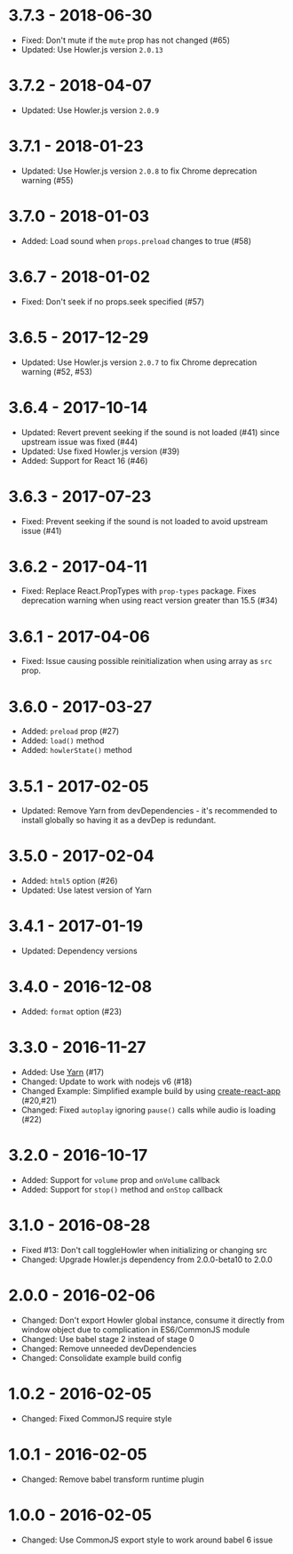 # 3.7.3 - 2018-06-30

- Fixed: Don't mute if the `mute` prop has not changed (#65)
- Updated: Use Howler.js version `2.0.13`

# 3.7.2 - 2018-04-07

- Updated: Use Howler.js version `2.0.9`

# 3.7.1 - 2018-01-23

- Updated: Use Howler.js version `2.0.8` to fix Chrome deprecation warning (#55) 

# 3.7.0 - 2018-01-03

- Added: Load sound when `props.preload` changes to true (#58)

# 3.6.7 - 2018-01-02

- Fixed: Don't seek if no props.seek specified (#57) 

# 3.6.5 - 2017-12-29

- Updated: Use Howler.js version `2.0.7` to fix Chrome deprecation warning (#52, #53) 

# 3.6.4 - 2017-10-14

- Updated: Revert prevent seeking if the sound is not loaded (#41) since upstream issue was fixed (#44)
- Updated: Use fixed Howler.js version (#39)
- Added: Support for React 16 (#46)


# 3.6.3 - 2017-07-23

- Fixed: Prevent seeking if the sound is not loaded to avoid upstream issue (#41)


# 3.6.2 - 2017-04-11

- Fixed: Replace React.PropTypes with `prop-types` package. Fixes deprecation warning when using react version greater than 15.5 (#34)


# 3.6.1 - 2017-04-06

- Fixed: Issue causing possible reinitialization when using array as `src` prop.


# 3.6.0 - 2017-03-27

- Added: `preload` prop (#27)
- Added: `load()` method
- Added:  `howlerState()` method


# 3.5.1 - 2017-02-05

- Updated: Remove Yarn from devDependencies - it's recommended to install globally so having it  as a devDep is redundant.


# 3.5.0 - 2017-02-04

- Added: `html5` option (#26)
- Updated: Use latest version of Yarn


# 3.4.1 - 2017-01-19

- Updated: Dependency versions


# 3.4.0 - 2016-12-08

- Added: `format` option (#23)


# 3.3.0 - 2016-11-27

- Added: Use [Yarn](https://yarnpkg.com/) (#17)
- Changed: Update to work with nodejs v6 (#18)
- Changed Example: Simplified example build by using [create-react-app](https://github.com/facebookincubator/create-react-app) (#20,#21)
- Changed: Fixed `autoplay` ignoring `pause()` calls while audio is loading (#22)


# 3.2.0 - 2016-10-17

- Added: Support for `volume` prop and `onVolume` callback
- Added: Support for `stop()` method and `onStop` callback

# 3.1.0 - 2016-08-28

- Fixed #13: Don't call toggleHowler when initializing or changing src
- Changed: Upgrade Howler.js dependency from 2.0.0-beta10 to 2.0.0

# 2.0.0 - 2016-02-06

- Changed: Don't export Howler global instance, consume it
directly from window object due to complication in
ES6/CommonJS module
- Changed: Use babel stage 2 instead of stage 0
- Changed: Remove unneeded devDependencies
- Changed: Consolidate example build config

# 1.0.2 - 2016-02-05

- Changed: Fixed CommonJS require style

# 1.0.1 - 2016-02-05

- Changed: Remove babel transform runtime plugin

# 1.0.0 - 2016-02-05

- Changed: Use CommonJS export style to work around babel 6 issue
